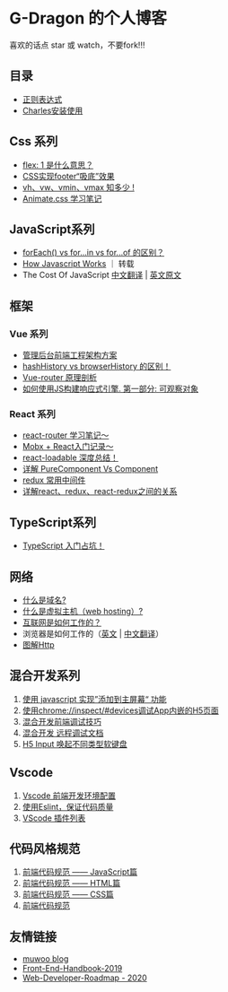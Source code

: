 # G-Dragon 的个人博客

喜欢的话点 star 或 watch，不要fork!!!


## 目录
 - [正则表达式](./list/正则表达式.md)
 - [Charles安装使用](./list/Charles安装使用.md)
 
## Css 系列
 
 - [flex: 1 是什么意思？](https://github.com/PandoraG/Articles/issues/41)
 - [CSS实现footer“吸底”效果](https://github.com/PandoraG/Articles/issues/42)
 - [vh、vw、vmin、vmax 知多少 !](https://github.com/PandoraG/Articles/issues/47)
 - [Animate.css 学习笔记](https://github.com/PandoraG/Articles/issues/60)
 
## JavaScript系列
 - [forEach() vs for...in vs for...of 的区别？](https://github.com/PandoraG/Articles/issues/65)
 - [How Javascript Works](https://github.com/Troland/how-javascript-works) ｜ 转载
 - The Cost Of JavaScript [中文翻译](https://v8.js.cn/blog/cost-of-javascript-2019/) | [英文原文](https://v8.dev/blog/cost-of-javascript-2019)

## 框架

### Vue 系列
 - [管理后台前端工程架构方案](https://github.com/PandoraG/Articles/issues/36)
 - [hashHistory vs browserHistory 的区别！](https://github.com/PandoraG/Articles/issues/38)
 - [Vue-router 原理剖析](https://github.com/PandoraG/Articles/issues/40)
 - [如何使用JS构建响应式引擎. 第一部分: 可观察对象](https://github.com/PandoraG/Articles/issues/59)

### React 系列
 - [react-router 学习笔记～](https://github.com/PandoraG/Articles/issues/50)
 - [Mobx + React入门记录～](https://github.com/PandoraG/Articles/issues/48)
 - [react-loadable 深度总结！](https://github.com/PandoraG/Articles/issues/49)
 - [详解 PureComponent Vs Component](https://github.com/PandoraG/Articles/issues/51)
 - [redux 常用中间件](https://github.com/PandoraG/Articles/issues/53)
 - [详解react、redux、react-redux之间的关系](https://github.com/PandoraG/Articles/issues/54)

## TypeScript系列
 - [TypeScript 入门占坑！](https://github.com/PandoraG/Articles/issues/39)

## 网络
 - [什么是域名?](https://github.com/PandoraG/Articles/issues/63)
 - [什么是虚拟主机（web hosting）?](https://github.com/PandoraG/Articles/issues/64)
 - [互联网是如何工作的？](https://github.com/PandoraG/Articles/issues/66)
 - 浏览器是如何工作的（[英文](https://www.html5rocks.com/en/tutorials/internals/howbrowserswork/#Introduction) | [中文翻译](https://blog.csdn.net/zzzaquarius/article/details/6532299)）
 - [图解Http](https://masterzht.gitbooks.io/-http/content/)

## 混合开发系列
 1. [使用 javascript 实现”添加到主屏幕“ 功能](https://github.com/PandoraG/Articles/issues/34)
 2. [使用chrome://inspect/#devices调试App内嵌的H5页面](https://github.com/PandoraG/Articles/issues/6)
 3. [混合开发前端调试技巧](https://github.com/PandoraG/Articles/issues/18)
 4. [混合开发 远程调试文档](https://github.com/PandoraG/Articles/issues/22)
 5. [H5 Input 唤起不同类型软键盘](https://github.com/PandoraG/Articles/issues/16)
 

## Vscode 
 1. [Vscode 前端开发环境配置](https://github.com/PandoraG/Articles/issues/7)
 2. [使用Eslint，保证代码质量](https://github.com/PandoraG/Articles/issues/9)
 3. [VScode 插件列表](https://github.com/PandoraG/Articles/issues/8)
 
 
## 代码风格规范
 1. [前端代码规范 —— JavaScript篇](https://github.com/PandoraG/Articles/issues/21)
 2. [前端代码规范 —— HTML篇](https://github.com/PandoraG/Articles/issues/20)
 3. [前端代码规范 —— CSS篇](https://github.com/PandoraG/Articles/issues/19)
 4. [前端代码规范](https://github.com/PandoraG/Articles/issues/15)
 
 
## 友情链接
 - [muwoo blog](https://github.com/muwoo/blogs)
 - [Front-End-Handbook-2019](https://github.com/FrontendMasters/front-end-handbook-2019)
 - [Web-Developer-Roadmap - 2020](https://github.com/kamranahmedse/developer-roadmap)
